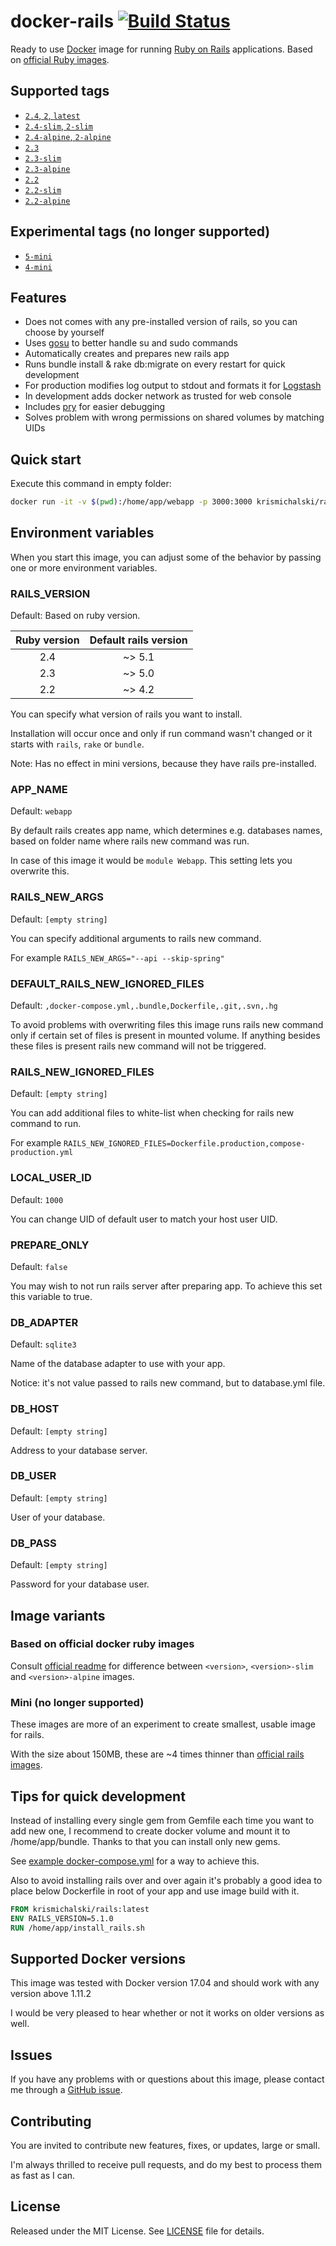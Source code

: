 # docker-rails [![Build Status](https://travis-ci.org/krismichalski/docker-rails.svg?branch=master)](https://travis-ci.org/krismichalski/docker-rails)

Ready to use [Docker](https://www.docker.com/) image for running [Ruby on Rails](http://rubyonrails.org/) applications.
Based on [official Ruby images](https://hub.docker.com/_/ruby/).

## Supported tags

- [`2.4`, `2`, `latest`](https://github.com/krismichalski/docker-rails/blob/master/2.4.dockerfile)
- [`2.4-slim`, `2-slim`](https://github.com/krismichalski/docker-rails/blob/master/2.4-slim.dockerfile)
- [`2.4-alpine`, `2-alpine`](https://github.com/krismichalski/docker-rails/blob/master/2.4-alpine.dockerfile)
- [`2.3`](https://github.com/krismichalski/docker-rails/blob/master/2.3.dockerfile)
- [`2.3-slim`](https://github.com/krismichalski/docker-rails/blob/master/2.3-slim.dockerfile)
- [`2.3-alpine`](https://github.com/krismichalski/docker-rails/blob/master/2.3-alpine.dockerfile)
- [`2.2`](https://github.com/krismichalski/docker-rails/blob/master/2.2.dockerfile)
- [`2.2-slim`](https://github.com/krismichalski/docker-rails/blob/master/2.2-slim.dockerfile)
- [`2.2-alpine`](https://github.com/krismichalski/docker-rails/blob/master/2.2-alpine.dockerfile)

## Experimental tags (no longer supported)

- [`5-mini`](https://github.com/krismichalski/docker-rails/blob/master/5-mini.dockerfile)
- [`4-mini`](https://github.com/krismichalski/docker-rails/blob/master/4-mini.dockerfile)

## Features
- Does not comes with any pre-installed version of rails, so you can choose by yourself
- Uses [gosu](https://github.com/tianon/gosu) to better handle su and sudo commands
- Automatically creates and prepares new rails app
- Runs bundle install & rake db:migrate on every restart for quick development
- For production modifies log output to stdout and formats it for [Logstash](https://www.elastic.co/products/logstash)
- In development adds docker network as trusted for web console
- Includes [pry](http://pryrepl.org/) for easier debugging
- Solves problem with wrong permissions on shared volumes by matching UIDs

## Quick start
Execute this command in empty folder:
```bash
docker run -it -v $(pwd):/home/app/webapp -p 3000:3000 krismichalski/rails:latest
```

## Environment variables

When you start this image, you can adjust some of the behavior
by passing one or more environment variables.

### RAILS_VERSION

Default: Based on ruby version.

| Ruby version | Default rails version |
|:------------:|:---------------------:|
|      2.4     |         ~> 5.1        |
|      2.3     |         ~> 5.0        |
|      2.2     |         ~> 4.2        |

You can specify what version of rails you want to install.

Installation will occur once and only if run command wasn't
changed or it starts with `rails`, `rake` or `bundle`.

Note: Has no effect in mini versions, because they have rails pre-installed.

### APP_NAME

Default: `webapp`

By default rails creates app name, which determines e.g. databases names, based on folder name where rails new command was run.

In case of this image it would be `module Webapp`. This setting lets you overwrite this.

### RAILS_NEW_ARGS

Default: `[empty string]`

You can specify additional arguments to rails new command.

For example `RAILS_NEW_ARGS="--api --skip-spring"`

### DEFAULT_RAILS_NEW_IGNORED_FILES

Default: `,docker-compose.yml,.bundle,Dockerfile,.git,.svn,.hg`

To avoid problems with overwriting files this image runs rails new command only
if certain set of files is present in mounted volume. If anything besides these
files is present rails new command will not be triggered.

### RAILS_NEW_IGNORED_FILES

Default: `[empty string]`

You can add additional files to white-list when checking for rails new command to run.

For example `RAILS_NEW_IGNORED_FILES=Dockerfile.production,compose-production.yml`

### LOCAL_USER_ID

Default: `1000`

You can change UID of default user to match your host user UID.

### PREPARE_ONLY

Default: `false`

You may wish to not run rails server after preparing app. To achieve this set
this variable to true.

### DB_ADAPTER

Default: `sqlite3`

Name of the database adapter to use with your app.

Notice: it's not value passed to rails new command, but to database.yml file.

### DB_HOST

Default: `[empty string]`

Address to your database server.

### DB_USER

Default: `[empty string]`

User of your database.

### DB_PASS

Default: `[empty string]`

Password for your database user.

## Image variants

### Based on official docker ruby images
Consult [official readme](https://hub.docker.com/_/ruby/) for difference between
`<version>`, `<version>-slim` and `<version>-alpine` images.

### Mini (no longer supported)
These images are more of an experiment to create smallest, usable image for rails.

With the size about 150MB, these are ~4 times thinner than [official rails images](https://hub.docker.com/_/rails/).

## Tips for quick development
Instead of installing every single gem from Gemfile each time you want to add new one,
I recommend to create docker volume and mount it to /home/app/bundle.
Thanks to that you can install only new gems.

See [example docker-compose.yml](https://github.com/krismichalski/docker-rails/blob/master/example-compose.yml)
for a way to achieve this.

Also to avoid installing rails over and over again it's probably a good idea to place below Dockerfile in root of your app
and use image build with it.

```Dockerfile
FROM krismichalski/rails:latest
ENV RAILS_VERSION=5.1.0
RUN /home/app/install_rails.sh
```

## Supported Docker versions
This image was tested with Docker version 17.04 and should work with any version above 1.11.2

I would be very pleased to hear whether or not it works on older versions as well.

## Issues
If you have any problems with or questions about this image, please contact me through a [GitHub issue](https://github.com/krismichalski/docker-rails/issues).

## Contributing
You are invited to contribute new features, fixes, or updates, large or small.

I'm always thrilled to receive pull requests, and do my best to process them as fast as I can.

## License
Released under the MIT License. See [LICENSE](https://github.com/krismichalski/docker-rails/blob/master/LICENSE) file for details.
